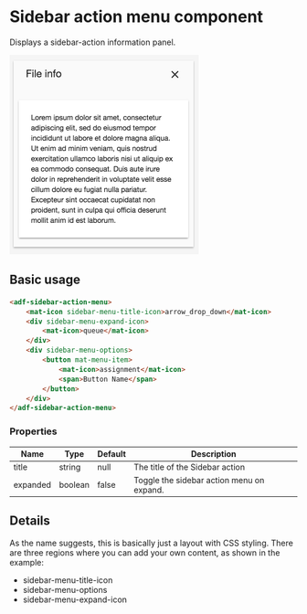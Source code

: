# Sidebar action menu component

Displays a sidebar-action information panel.

![Sidebar action menu screenshot](docassets/images/infodrawerlayout.png)

## Basic usage

```html
<adf-sidebar-action-menu>
    <mat-icon sidebar-menu-title-icon>arrow_drop_down</mat-icon>
    <div sidebar-menu-expand-icon>
        <mat-icon>queue</mat-icon>
    </div>
    <div sidebar-menu-options>
        <button mat-menu-item>
            <mat-icon>assignment</mat-icon>
            <span>Button Name</span>
        </button>
    </div>
</adf-sidebar-action-menu>
```

### Properties

| Name | Type | Default | Description |
| --- | --- | --- | --- |
| title | string | null | The title of the Sidebar action |
| expanded | boolean | false | Toggle the sidebar action menu on expand.
## Details

As the name suggests, this is basically just a layout with CSS styling. There are three regions where you can add your own content, as shown in the example:

- sidebar-menu-title-icon
- sidebar-menu-options
- sidebar-menu-expand-icon

